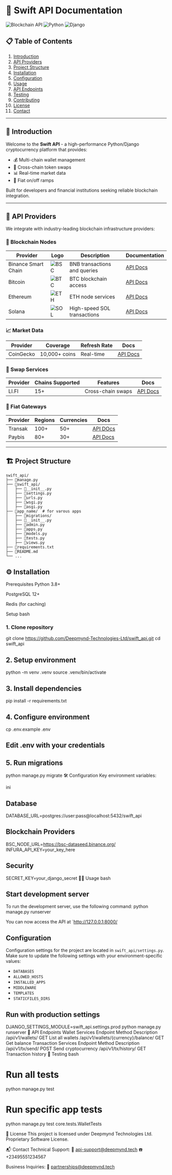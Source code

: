 # 🚀 Swift API Documentation

![Blockchain API](https://img.shields.io/badge/Blockchain-API-brightgreen) 
![Python](https://img.shields.io/badge/Python-3.8+-blue) 
![Django](https://img.shields.io/badge/Django-3.2+-green)

## 📋 Table of Contents
1. [Introduction](#-introduction)
2. [API Providers](#-api-providers)
3. [Project Structure](#-project-structure)
4. [Installation](#-installation)
5. [Configuration](#-configuration)
6. [Usage](#-usage)
7. [API Endpoints](#-api-endpoints)
8. [Testing](#-testing)
9. [Contributing](#-contributing)
10. [License](#-license)
11. [Contact](#-contact)

---

## 🌟 Introduction
Welcome to the **Swift API** - a high-performance Python/Django cryptocurrency platform that provides:

- 💰 Multi-chain wallet management
- 🔄 Cross-chain token swaps
- 📊 Real-time market data
- 💸 Fiat on/off ramps

Built for developers and financial institutions seeking reliable blockchain integration.

---

## 🔗 API Providers
We integrate with industry-leading blockchain infrastructure providers:

### 🔗 Blockchain Nodes
| Provider | Logo | Description | Documentation |
|----------|------|-------------|---------------|
| Binance Smart Chain | ![BSC](https://bin.bnbstatic.com/static/images/common/favicon.ico) | BNB transactions and queries | [API Docs](https://docs.binance.org/) |
| Bitcoin | ![BTC](https://bitcoin.org/favicon.ico) | BTC blockchain access | [API Docs](https://www.blockcypher.com/dev/) |
| Ethereum | ![ETH](https://www.ethereum.org/images/logos/ETHEREUM-ICON_Black.png) | ETH node services | [API Docs](https://infura.io/docs) |
| Solana | ![SOL](https://solana.com/favicon.ico) | High-speed SOL transactions | [API Docs](https://docs.solana.com/) |

### 📈 Market Data
| Provider | Coverage | Refresh Rate | Docs |
|----------|----------|--------------|------|
| CoinGecko | 10,000+ coins | Real-time | [API Docs](https://www.coingecko.com/api) |

### 🔄 Swap Services
| Provider | Chains Supported | Features | Docs |
|----------|------------------|----------|------|
| LI.FI | 15+ | Cross-chain swaps | [API Docs](https://li.quest/) |

### 💱 Fiat Gateways
| Provider | Regions | Currencies | Docs |
|----------|---------|------------|------|
| Transak | 100+ | 50+ | [API DOcs](https://transak.com/) |
| Paybis | 80+ | 30+ | [API Docs](https://paybis.com/) |

---

## 🏗 Project Structure

```text
swift_api/
├── 📁manage.py
├── 📁swift_api/
│   ├── 📄__init__.py
│   ├── 📄settings.py
│   ├── 📄urls.py
│   ├── 📄wsgi.py
│   ├── 📄asgi.py
├── 📁app_name/  # for varous apps
│   ├── 📁migrations/
│   ├── 📄__init__.py
│   ├── 📄admin.py
│   ├── 📄apps.py
│   ├── 📄models.py
│   ├── 📄tests.py
│   ├── 📄views.py
├── 📄requirements.txt
├── 📄README.md
└── ...
```

## ⚙️ Installation
Prerequisites
Python 3.8+

PostgreSQL 12+

Redis (for caching)

Setup
bash
### 1. Clone repository
git clone https://github.com/Deepmynd-Technologies-Ltd/swift_api.git
cd swift_api

## 2. Setup environment
python -m venv .venv
source .venv/bin/activate

## 3. Install dependencies
pip install -r requirements.txt

## 4. Configure environment
cp .env.example .env
## Edit .env with your credentials

## 5. Run migrations
python manage.py migrate
🛠 Configuration
Key environment variables:

ini
## Database
DATABASE_URL=postgres://user:pass@localhost:5432/swift_api

## Blockchain Providers
BSC_NODE_URL=https://bsc-dataseed.binance.org/
INFURA_API_KEY=your_key_here

## Security
SECRET_KEY=your_django_secret
🏃‍♂️ Usage
bash
## Start development server
To run the development server, use the following command:
python manage.py runserver

You can now access the API at `http://127.0.0.1:8000/

## Configuration
Configuration settings for the project are located in `swift_api/settings.py`. Make sure to update the following settings with your environment-specific values:

- `DATABASES`
- `ALLOWED_HOSTS`
- `INSTALLED_APPS`
- `MIDDLEWARE`
- `TEMPLATES`
- `STATICFILES_DIRS`


## Run with production settings
DJANGO_SETTINGS_MODULE=swift_api.settings.prod python manage.py runserver
📡 API Endpoints
Wallet Services
Endpoint	Method	Description
/api/v1/wallets/	GET	List all wallets
/api/v1/wallets/{currency}/balance/	GET	Get balance
Transaction Services
Endpoint	Method	Description
/api/v1/tx/send/	POST	Send cryptocurrency
/api/v1/tx/history/	GET	Transaction history
🧪 Testing
bash
# Run all tests
python manage.py test

# Run specific app tests
python manage.py test core.tests.WalletTests

📜 License
This project is licensed under Deepmynd Technologies Ltd. Proprietary Software License.

📬 Contact
Technical Support:
📧 api-support@deepmynd.tech
☎️ +23495551234567

Business Inquiries:
📧 partnerships@deepmynd.tech
